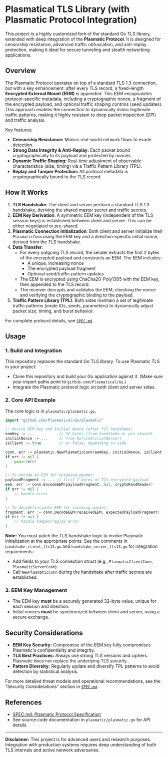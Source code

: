 # Plasmatical TLS Library (with Plasmatic Protocol Integration)

This project is a highly customized fork of the standard Go TLS library, extended with deep integration of the **Plasmatic Protocol**. It is designed for censorship resistance, advanced traffic obfuscation, and anti-replay protection, making it ideal for secure tunneling and stealth networking applications.

## Overview

The Plasmatic Protocol operates on top of a standard TLS 1.3 connection, but with a key enhancement: after every TLS record, a fixed-length **Encrypted External Mount (EEM)** is appended. This EEM encapsulates protocol-specific metadata, including a cryptographic nonce, a fragment of the encrypted payload, and optional traffic shaping controls (seed updates). This approach enables the connection to dynamically mimic legitimate traffic patterns, making it highly resistant to deep packet inspection (DPI) and traffic analysis.

Key features:

- **Censorship Resistance:** Mimics real-world network flows to evade detection.
- **Strong Data Integrity & Anti-Replay:** Each packet bound cryptographically to its payload and protected by nonces.
- **Dynamic Traffic Shaping:** Real-time adjustment of observable characteristics (size, timing) via a Traffic Pattern Library (TPL).
- **Replay and Tamper Protection:** All protocol metadata is cryptographically bound to the TLS record.

## How It Works

1. **TLS Handshake**: The client and server perform a standard TLS 1.3 handshake, deriving the shared master secret and traffic secrets.
2. **EEM Key Derivation**: A symmetric EEM key (independent of the TLS session keys) is established between client and server. This can be either negotiated or pre-shared.
3. **Plasmatic Connection Initialization**: Both client and server initialize their `PlasmaticConn` using the EEM key and a direction-specific initial nonce, derived from the TLS handshake.
4. **Data Transfer**:
    - For every outgoing TLS record, the sender extracts the first 2 bytes of the encrypted payload and constructs an EEM. The EEM includes:
        - A unique, increasing nonce
        - The encrypted payload fragment
        - Optional seed/traffic pattern updates
    - The EEM is encrypted using ChaCha20-Poly1305 with the EEM key, then appended to the TLS record.
    - The receiver decrypts and validates the EEM, checking the nonce and verifying the cryptographic binding to the payload.
5. **Traffic Pattern Library (TPL)**: Both sides maintain a set of legitimate traffic patterns (mode IDs, seeds, parameters) to dynamically adjust packet size, timing, and burst behavior.

For complete protocol details, see [`SPEC.md`](./SPEC.md).

## Usage

### 1. Build and Integration

This repository replaces the standard Go TLS library. To use Plasmatic TLS in your project:

- Clone this repository and build your Go application against it. (Make sure your import paths point to `github.com/Plasmatical/Go`.)
- Integrate the Plasmatic protocol logic on both client and server sides.

### 2. Core API Example

The core logic is in `plasmatic/plasmatic.go`.

```go
import "github.com/Plasmatical/Go/plasmatic"

// Derive EEM Key and Initial Nonce (after TLS handshake)
eemKey := ...           // 32 bytes (from handshake or pre-shared)
initialNonce := ...     // from DeriveInitialNonce()
isClient := true        // or false, depending on side

conn, err := plasmatic.NewPlasmaticConn(eemKey, initialNonce, isClient)
if err != nil {
    panic(err)
}

// To encode an EEM for outgoing packet:
payloadFragment := ... // first 2 bytes of TLS encrypted payload
eem, err := conn.EncodeEEM(payloadFragment, nil, cryptoRandReader)
if err != nil {
    // handle error
}

// To decode/validate EEM for incoming packet:
fragment, err := conn.DecodeEEM(receivedEEM, expectedPayloadFragment)
if err != nil {
    // handle tamper/replay error
}
```

**Note:** You must patch the TLS handshake logic to invoke Plasmatic initialization at the appropriate points. See the comments in `handshake_client_tls13.go` and `handshake_server_tls13.go` for integration requirements:
- Add fields to your TLS connection struct (e.g., `PlasmaticClientConn`, `PlasmaticServerConn`)
- Call `NewPlasmaticConn` during the handshake after traffic secrets are established.

### 3. EEM Key Management

- The EEM key **must** be a securely generated 32-byte value, unique for each session and direction.
- Initial nonces **must** be synchronized between client and server, using a secure exchange.

## Security Considerations

- **EEM Key Security:** Compromise of the EEM key fully compromises Plasmatic's confidentiality and integrity.
- **TLS Best Practices:** Always use strong TLS versions and ciphers. Plasmatic does not replace the underlying TLS security.
- **Pattern Diversity:** Regularly update and diversify TPL patterns to avoid detection by statistical analysis.

For more detailed threat models and operational recommendations, see the "Security Considerations" section in [`SPEC.md`](./SPEC.md).

## References

- [SPEC.md: Plasmatic Protocol Specification](./SPEC.md)
- See source code documentation in `plasmatic/plasmatic.go` for API details.

---

**Disclaimer:** This project is for advanced users and research purposes. Integration with production systems requires deep understanding of both TLS internals and active network adversaries.
